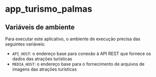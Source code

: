 # app_turismo_palmas

## Variáveis de ambiente

Para executar este aplicativo, o ambiente de execução precisa das seguintes variáveis:

* `API_HOST`: o endereço base para conexão à API REST que fornece os dados das atrações turísticas
* `MEDIA_HOST`: o endereço base para o fornecimento de arquivos de imagens das atrações turísticas


